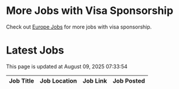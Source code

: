 # More Jobs with Visa Sponsorship

Check out [Europe Jobs](https://github.com/sureshparimi/europejobs#latest-jobs) for more jobs with visa sponsorship.

# Latest Jobs

This page is updated at August 09, 2025 07:33:54

| Job Title | Job Location | Job Link | Job Posted |
| --- | --- | --- | --- |
